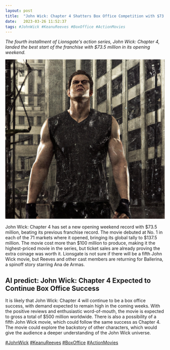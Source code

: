 ```yaml
---
layout: post
title:  "John Wick: Chapter 4 Shatters Box Office Competition with $73.5 Million"
date:   2023-03-26 11:52:37 
tags: #JohnWick #KeanuReeves #BoxOffice #ActionMovies
---
```

*The fourth installment of Lionsgate's action series, John Wick: Chapter 4, landed the best start of the franchise with $73.5 million in its opening weekend.*

![A stoic hero trains fiercely in the rain, drenched in sweat, against a gritty urban background, as he prepares for his next mission.](/assets/ba21948e-1df2-4fcc-aa92-35a086afa5f3.jpg "John Wick: Chapter 4 Shatters Box Office Competition with $73.5 Million")
 
John Wick: Chapter 4 has set a new opening weekend record with $73.5 million, beating its previous franchise record. The movie debuted at No. 1 in each of the 71 markets where it opened, bringing its global tally to $137.5 million. The movie cost more than $100 million to produce, making it the highest-priced movie in the series, but ticket sales are already proving the extra coinage was worth it. Lionsgate is not sure if there will be a fifth John Wick movie, but Reeves and other cast members are returning for Ballerina, a spinoff story starring Ana de Armas.

## AI predict: John Wick: Chapter 4 Expected to Continue Box Office Success
It is likely that John Wick: Chapter 4 will continue to be a box office success, with demand expected to remain high in the coming weeks. With the positive reviews and enthusiastic word-of-mouth, the movie is expected to gross a total of $500 million worldwide. There is also a possibility of a fifth John Wick movie, which could follow the same success as Chapter 4. The movie could explore the backstory of other characters, which would give the audience a deeper understanding of the John Wick universe.

[#JohnWick](/tags/#JohnWick) [#KeanuReeves](/tags/#KeanuReeves) [#BoxOffice](/tags/#BoxOffice) [#ActionMovies](/tags/#ActionMovies)